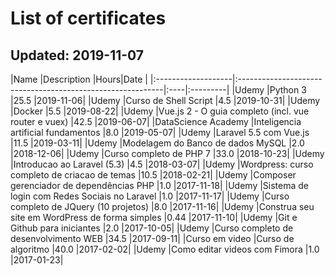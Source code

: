 # List of certificates
## Updated: 2019-11-07
|Name |Description |Hours|Date | |:-------------------|:-----------------------------------------------------------|:----|:---------| |Udemy |Python 3 |25.5 |2019-11-06| |Udemy |Curso de Shell Script |4.5 |2019-10-31| |Udemy |Docker |5.5 |2019-08-22| |Udemy |Vue.js 2 - O guia completo (incl. vue router e vuex) |42.5 |2019-06-07| |DataScience Academy |Inteligencia artificial fundamentos |8.0 |2019-05-07| |Udemy |Laravel 5.5 com Vue.js |11.5 |2019-03-11| |Udemy |Modelagem do Banco de dados MySQL |2.0 |2018-12-06| |Udemy |Curso completo de PHP 7 |33.0 |2018-10-23| |Udemy |Introducao ao Laravel (5.3) |4.5 |2018-03-07| |Udemy |Wordpress: curso completo de criacao de temas |10.5 |2018-02-21| |Udemy |Composer gerenciador de dependências PHP |1.0 |2017-11-18| |Udemy |Sistema de login com Redes Sociais no Laravel |1.0 |2017-11-17| |Udemy |Curso completo de JQuery (10 projetos) |8.0 |2017-11-16| |Udemy |Construa seu site em WordPress de forma simples |0.44 |2017-11-10| |Udemy |Git e Github para iniciantes |2.0 |2017-10-05| |Udemy |Curso completo de desenvolvimento WEB |34.5 |2017-09-11| |Curso em video |Curso de algoritmo |40.0 |2017-02-02| |Udemy |Como editar videos com Fimora |1.0 |2017-01-23|
